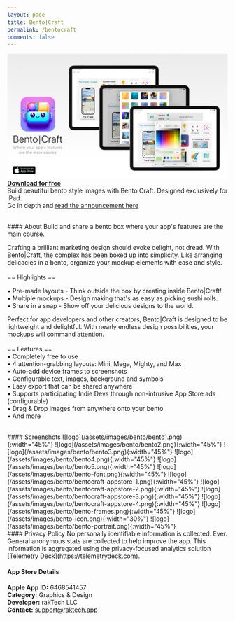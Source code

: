 ```yaml
---
layout: page
title: Bento|Craft
permalink: /bentocraft
comments: false
---
```


[![logo](/assets/images/bento/bentocraft-promo1.png)](https://apps.apple.com/us/app/bento-craft/id6468541457)
[**Download for free**](https://apple.co/45Brl06)  
Build beautiful bento style images with Bento Craft. Designed exclusively for iPad.  
Go in depth and [read the announcement here](https://thatvirtualboy.com/introducing-bento-craft/)

<br>
#### About
Build and share a bento box where your app's features are the main course.  

Crafting a brilliant marketing design should evoke delight, not dread. With Bento|Craft, the complex has been boxed up into simplicity. Like arranging delicacies in a bento, organize your mockup elements with ease and style.    
<br>
== Highlights ==

• Pre-made layouts - Think outside the box by creating inside Bento|Craft!  
• Multiple mockups - Design making that's as easy as picking sushi rolls.  
• Share in a snap - Show off your delicious designs to the world.   

Perfect for app developers and other creators, Bento|Craft is designed to be lightweight and delightful. With nearly endless design possibilities, your mockups will command attention.  
<br>
== Features ==  
• Completely free to use  
• 4 attention-grabbing layouts: Mini, Mega, Mighty, and Max  
• Auto-add device frames to screenshots  
• Configurable text, images, background and symbols  
• Easy export that can be shared anywhere  
• Supports participating Indie Devs through non-intrusive App Store ads (configurable)  
• Drag & Drop images from anywhere onto your bento  
• And more  

<br>
#### Screenshots
![logo](/assets/images/bento/bento1.png){:width="45%"} 
![logo](/assets/images/bento/bento2.png){:width="45%"} 
![logo](/assets/images/bento/bento3.png){:width="45%"} 
![logo](/assets/images/bento/bento4.png){:width="45%"} 
![logo](/assets/images/bento/bento5.png){:width="45%"} 
![logo](/assets/images/bento/bento-font.png){:width="45%"}  
![logo](/assets/images/bento/bentocraft-appstore-1.png){:width="45%"} 
![logo](/assets/images/bento/bentocraft-appstore-2.png){:width="45%"} 
![logo](/assets/images/bento/bentocraft-appstore-3.png){:width="45%"} 
![logo](/assets/images/bento/bentocraft-appstore-4.png){:width="45%"} 
![logo](/assets/images/bento/bento-frames.png){:width="45%"}
![logo](/assets/images/bento-icon.png){:width="30%"} 
![logo](/assets/images/bento/bento-portrait.png){:width="45%"}

<br>
#### Privacy Policy
No personally identifiable information is collected. Ever. General anonymous stats are collected to help improve the app. This information is aggregated using the privacy-focused analytics solution [Telemetry Deck](https://telemetrydeck.com).  
<br>

#### App Store Details
**Apple App ID:** 6468541457  
**Category:** Graphics & Design  
**Developer:** rakTech LLC  
**Contact:** support@raktech.app  